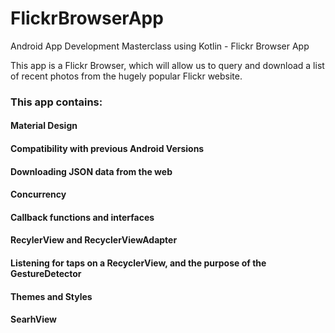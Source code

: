 # FlickrBrowserApp
Android App Development Masterclass using Kotlin - Flickr Browser App

This app is a Flickr Browser, which will allow us to query and download a list of recent photos from the hugely popular Flickr website.

### This app contains:
#### Material Design
#### Compatibility with previous Android Versions
#### Downloading JSON data from the web
#### Concurrency
#### Callback functions and interfaces
#### RecylerView and RecyclerViewAdapter
#### Listening for taps on a RecyclerView, and the purpose of the GestureDetector
#### Themes and Styles
#### SearhView

